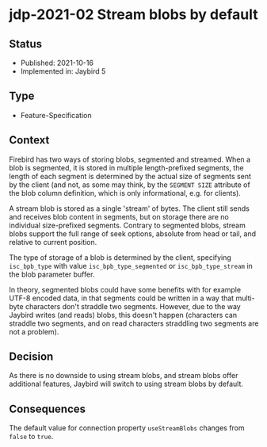# jdp-2021-02 Stream blobs by default

## Status

- Published: 2021-10-16
- Implemented in: Jaybird 5

## Type

- Feature-Specification

## Context

Firebird has two ways of storing blobs, segmented and streamed. When a blob is
segmented, it is stored in multiple length-prefixed segments, the length of each
segment is determined by the actual size of segments sent by the client (and
not, as some may think, by the `SEGMENT SIZE` attribute of the blob column
definition, which is only informational, e.g. for clients).

A stream blob is stored as a single 'stream' of bytes. The client still sends
and receives blob content in segments, but on storage there are no individual
size-prefixed segments. Contrary to segmented blobs, stream blobs support the
full range of seek options, absolute from head or tail, and relative to current
position.

The type of storage of a blob is determined by the client, specifying
`isc_bpb_type` with value `isc_bpb_type_segmented` or `isc_bpb_type_stream` in
the blob parameter buffer.

In theory, segmented blobs could have some benefits with for example UTF-8
encoded data, in that segments could be written in a way that multi-byte
characters don't straddle two segments. However, due to the way Jaybird writes
(and reads) blobs, this doesn't happen (characters can straddle two segments,
and on read characters straddling two segments are not a problem).

## Decision

As there is no downside to using stream blobs, and stream blobs offer additional
features, Jaybird will switch to using stream blobs by default.

## Consequences

The default value for connection property `useStreamBlobs` changes from `false`
to `true`.
